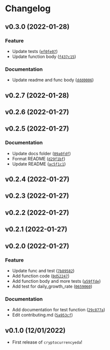 # Changelog

<!--next-version-placeholder-->

## v0.3.0 (2022-01-28)
### Feature
* Update tests ([`ef0fe07`](https://github.com/UBC-MDS/cryptocurrencyeda/commit/ef0fe076de70b5251e5862eb36e5960a8977af64))
* Update function body ([`f437c15`](https://github.com/UBC-MDS/cryptocurrencyeda/commit/f437c15e3ba88758d4cd137d3e7d84ff6daebc13))

### Documentation
* Update readme and func body ([`ddd0006`](https://github.com/UBC-MDS/cryptocurrencyeda/commit/ddd00063a789c7fae242ba00067d1d140297b2c1))

## v0.2.7 (2022-01-28)


## v0.2.6 (2022-01-27)


## v0.2.5 (2022-01-27)
### Documentation
* Update docs folder ([`09a0fdf`](https://github.com/UBC-MDS/cryptocurrencyeda/commit/09a0fdfbd8bb3c9018609e8c2c0333c6c52f0f70))
* Format README ([`d29f1bf`](https://github.com/UBC-MDS/cryptocurrencyeda/commit/d29f1bfbf270448f46cc87c62dbeb9ca04ee5d42))
* Update README ([`ac5f1c1`](https://github.com/UBC-MDS/cryptocurrencyeda/commit/ac5f1c1feb8939fa1ec8ab4ad934374fe08ab0a5))

## v0.2.4 (2022-01-27)


## v0.2.3 (2022-01-27)


## v0.2.2 (2022-01-27)


## v0.2.1 (2022-01-27)


## v0.2.0 (2022-01-27)
### Feature
* Update func and test ([`7b89582`](https://github.com/UBC-MDS/cryptocurrencyeda/commit/7b89582aa4f55348fed551f2b4a9f2dd615a65dc))
* Add function code ([`0d52247`](https://github.com/UBC-MDS/cryptocurrencyeda/commit/0d52247c7fd8683ca4397cdd5d48504037c74b95))
* Add function body and more tests ([`a59ffde`](https://github.com/UBC-MDS/cryptocurrencyeda/commit/a59ffde6ddb4ebb759fbdbf57158dac4a3a89c40))
* Add test for daily_growth_rate ([`0659060`](https://github.com/UBC-MDS/cryptocurrencyeda/commit/0659060f4f7077cebb09b52e709c4df10f3f3b1b))

### Documentation
* Add documentation for test function ([`29c877a`](https://github.com/UBC-MDS/cryptocurrencyeda/commit/29c877af08ddf886b23c6d0ece6743891c237c96))
* Edit contributing.md ([`5a953cf`](https://github.com/UBC-MDS/cryptocurrencyeda/commit/5a953cfb0b5980cabc25c64c6ebfbfc421ba5305))

## v0.1.0 (12/01/2022)

- First release of `cryptocurrencyeda`!